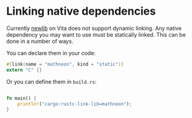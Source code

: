 # Linking native dependencies

Currently [newlib] on Vita does not support dynamic linking.
Any native dependency you may want to use must be statically linked. This can be done in a number of ways.

You can declare them in your code:

```rust
#[link(name = "mathneon", kind = "static")]
extern "C" {}
```

Or you can define them in `build.rs`:

```rust

fn main() {
    println!("cargo:rustc-link-lib=mathneon");
}
```


[newlib]: https://github.com/vitasdk/newlib
